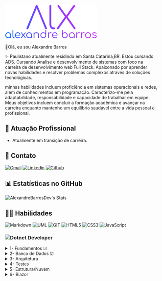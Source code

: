<h1>
     <img align="center" src="https://github.com/AlexandreBarrosDev/Portfolio/blob/main/imagens/logoalx.svg">
</h1>

👋Olá, eu sou Alexandre Barros 

✨ Paulistano atualmente residindo em Santa Catarina,BR. Estou cursando [ADS](https://www.unisociesc.com.br/). Cursando Analise e desenvolvimento de sistemas com foco na carreira de desenvolvimento web Full Stack. Apaixonado por aprender novas habilidades e resolver problemas complexos através de soluções tecnológicas.

minhas habilidades incluem proficiência em sistemas operacionais e redes, além de conhecimentos em programação. Caracterizo-me pela adaptabilidade, responsabilidade e capacidade de trabalhar em equipe. Meus objetivos incluem concluir a formação acadêmica e avançar na carreira enquanto mantenho um equilíbrio saudável entre a vida pessoal e profissional.

## 🏢 **Atuação Profissional**
- Atualmente em transição de carreira.

## 📧 **Contato**

[![Gmail](https://img.shields.io/badge/gmail-%23ff2400?style=for-the-badge&logo=Gmail&logoColor=%23ffffff
)](alexandrebarros.dev@gmail.com)
[![Linkedin](https://img.shields.io/badge/linkedin-%230e76a8?style=for-the-badge&logo=Linkedin&logoColor=%23ffffff
)](https://www.linkedin.com/in/alexandrebarrosdev)
[![Github](https://img.shields.io/badge/github-%23171515?style=for-the-badge&logo=Github&logoColor=%23ffffff
)](https://github.com/AlexandreBarrosDev)

## 📊 **Estatísticas no GitHub**

![AlexandreBarrosDev's Stats](https://github-readme-stats.vercel.app/api?username=AlexandreBarrosDev&theme=midnight-purple&show_icons=true&hide_border=true&count_private=true)

## 🤹‍♂️ **Habilidades**

![Markdown](https://img.shields.io/badge/markdown-%230000ff?style=for-the-badge&logo=markdown&logoColor=%23ffffff)
![UML](https://img.shields.io/badge/uml-%23ffff00?style=for-the-badge&logo=UML&logoColor=%23333333)
![GIT](https://img.shields.io/badge/git-%23ff2400?style=for-the-badge&logo=Git&logoColor=%23ffffff&logoSize=auto)
![HTML5](https://img.shields.io/badge/html-%23ec6231?style=for-the-badge&logo=HTML5&logoColor=%23ffffff)
![CSS3](https://img.shields.io/badge/css-%23264de4?style=for-the-badge&logo=CSS3&logoColor=%23ffffff)
![JavaScript](https://img.shields.io/badge/javascript-%23f0db4f?style=for-the-badge&logo=javascript&logoColor=%23333333)


### ![Dotnet Developer](https://img.shields.io/badge/Stack%20em%20aprendizado-%23aa00ff?style=for-the-badge&logo=.net&logoSize=auto)


<details markdown='1'><summary>1- Fundamentos &#9745; </summary>

- [x] Base C#/.Net
- [x] CRUD
- [x] POO
</details>
 <details markdown='2'><summary>2- Banco de Dados &#9745; </summary>

- [x] ORM
   - [x] Entity Framework
   - [x] Mapeamento
   - [x] Migrations
- [x] Micro ORM
   - [x] Dapper
   - [x] SQL
</details>
<details markdown='3'><summary>3- Arquitetura</summary>

- [ ] Padrões Arquiteturais
- [ ] Camadas e Responsabilidades
- [ ] Design Patterns
</details>
<details markdown='4'><summary>4- Testes</summary>

- [ ] Unitários
- [ ] Integração
</details>
<details markdown='5'><summary>5- Estrutura/Nuvem</summary>

- [ ] CI/CD
- [ ] Pipeline
- [ ] Kubernetes/Dockers
</details>
<details markdown='6'><summary>6- Blazor</summary>


</details>

